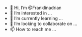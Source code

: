 - 👋 Hi, I’m @Franklinadrian
- 👀 I’m interested in ...
- 🌱 I’m currently learning ...
- 💞️ I’m looking to collaborate on ...
- 📫 How to reach me ...

<!---
Franklinadrian/Franklinadrian is a ✨ special ✨ repository because its `README.md` (this file) appears on your GitHub profile.
You can click the Preview link to take a look at your changes.
--->
